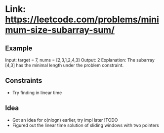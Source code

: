 # Link: <https://leetcode.com/problems/minimum-size-subarray-sum/>

## Example

Input: target = 7, nums = [2,3,1,2,4,3]
Output: 2
Explanation: The subarray [4,3] has the minimal length under the problem constraint.

## Constraints

- Try finding in linear time

## Idea

- Got an idea for o(nlogn) earlier, try impl later !TODO
- Figured out the linear time solution of sliding windows with two pointers